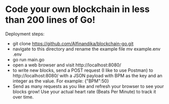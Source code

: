# Code your own blockchain in less than 200 lines of Go!

Deployment steps:
- git clone https://github.com/Alfinandika/blockchain-go.git
- navigate to this directory and rename the example file mv example.env .env
- go run main.go
- open a web browser and visit http://localhost:8080/
- to write new blocks, send a POST request (I like to use Postman) to http://localhost:8080/ with a JSON payload with BPM as the key and an integer as the value. For example: {"BPM":50}
- Send as many requests as you like and refresh your browser to see your blocks grow! Use your actual heart rate (Beats Per Minute) to track it over time.
